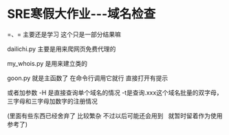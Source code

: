 # SRE寒假大作业---域名检查

=、=   主要还是学习  这个只是一部分结果嘛



dailichi.py      主要是用来爬网页免费代理的

my_whois.py     是用来建立类的

goon.py     就是主函数了   在命令行调用它就行   直接打开有提示

或者加参数 -H 是直接查询单个域名的情况   -t是查询.xxx这个域名批量的双字母，三字母和三字母加数字的注册情况

(里面有些东西已经舍弃了 比较繁杂 不过以后可能还会用到   就暂时留着作为使用参考了)
